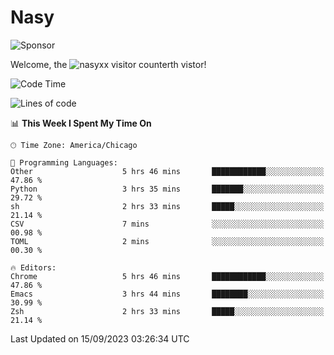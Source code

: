 # Nasy

<!--
<p align="center">
<img height="200" src="https://github-readme-stats.vercel.app/api?username=nasyxx&count_private=true&show_icons=true&theme=dracula&include_all_commits=true"/>
<img height="200" src="https://github-readme-stats.vercel.app/api/top-langs/?username=nasyxx&theme=dracula&hide=html,jupyter+notebook&count_private=true&show_icons=true"/>
</p>

  
----------------
-->

![Sponsor](https://img.shields.io/static/v1.svg?label=Sponsor&message=%E2%9D%A4&logo=GitHub&style=flat&color=pink)
 
Welcome, the ![nasyxx visitor counter](https://count.getloli.com/get/@nasyxx?theme=rule34)th vistor!
 
<!--START_SECTION:waka-->
![Code Time](http://img.shields.io/badge/Code%20Time-3%2C686%20hrs%2016%20mins-blue)

![Lines of code](https://img.shields.io/badge/From%20Hello%20World%20I%27ve%20Written-6.3%20million%20lines%20of%20code-blue)

📊 **This Week I Spent My Time On** 

```text
🕑︎ Time Zone: America/Chicago

💬 Programming Languages: 
Other                    5 hrs 46 mins       ████████████░░░░░░░░░░░░░   47.86 % 
Python                   3 hrs 35 mins       ███████░░░░░░░░░░░░░░░░░░   29.72 % 
sh                       2 hrs 33 mins       █████░░░░░░░░░░░░░░░░░░░░   21.14 % 
CSV                      7 mins              ░░░░░░░░░░░░░░░░░░░░░░░░░   00.98 % 
TOML                     2 mins              ░░░░░░░░░░░░░░░░░░░░░░░░░   00.30 % 

🔥 Editors: 
Chrome                   5 hrs 46 mins       ████████████░░░░░░░░░░░░░   47.86 % 
Emacs                    3 hrs 44 mins       ████████░░░░░░░░░░░░░░░░░   30.99 % 
Zsh                      2 hrs 33 mins       █████░░░░░░░░░░░░░░░░░░░░   21.14 % 
```


 Last Updated on 15/09/2023 03:26:34 UTC
<!--END_SECTION:waka-->

<!-- ![visitors](https://visitor-badge.laobi.icu/badge?page_id=nasyxx.nasyxx) -->

